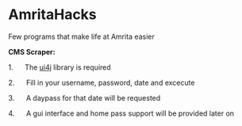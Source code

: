 # AmritaHacks
Few programs that make life at Amrita easier


**CMS
Scraper:**

1.     
The [ui4j](https://github.com/ui4j/ui4j) library is required

2.     
Fill in your username, password, date and excecute

3.     
A daypass for that date will be requested

4.     
A gui interface and home pass support will be
provided later on
